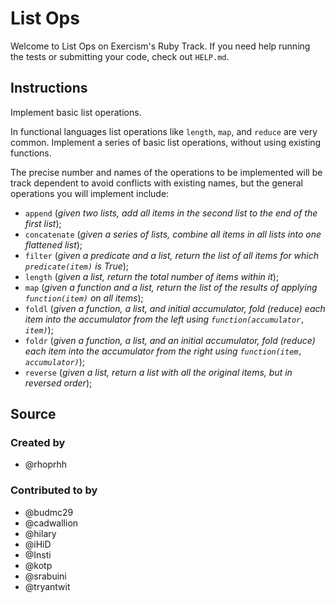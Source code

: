 # List Ops

Welcome to List Ops on Exercism's Ruby Track.
If you need help running the tests or submitting your code, check out `HELP.md`.

## Instructions

Implement basic list operations.

In functional languages list operations like `length`, `map`, and `reduce` are very common.
Implement a series of basic list operations, without using existing functions.

The precise number and names of the operations to be implemented will be track dependent to avoid conflicts with existing names, but the general operations you will implement include:

- `append` (*given two lists, add all items in the second list to the end of the first list*);
- `concatenate` (*given a series of lists, combine all items in all lists into one flattened list*);
- `filter` (*given a predicate and a list, return the list of all items for which `predicate(item)` is True*);
- `length` (*given a list, return the total number of items within it*);
- `map` (*given a function and a list, return the list of the results of applying `function(item)` on all items*);
- `foldl` (*given a function, a list, and initial accumulator, fold (reduce) each item into the accumulator from the left using `function(accumulator, item)`*);
- `foldr` (*given a function, a list, and an initial accumulator, fold (reduce) each item into the accumulator from the right using `function(item, accumulator)`*);
- `reverse` (*given a list, return a list with all the original items, but in reversed order*);

## Source

### Created by

- @rhoprhh

### Contributed to by

- @budmc29
- @cadwallion
- @hilary
- @iHiD
- @Insti
- @kotp
- @srabuini
- @tryantwit